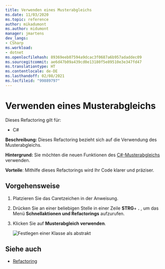 ```yaml
---
title: Verwenden eines Musterabgleichs
ms.date: 11/03/2020
ms.topic: reference
author: mikadumont
ms.author: midumont
manager: jmartens
dev_langs:
- CSharp
ms.workload:
- dotnet
ms.openlocfilehash: 89369eeb07594a9dcac3f0687a6b957adaddec09
ms.sourcegitcommit: ae6d47b09a439cd0e13180f5e89510e3e347fd47
ms.translationtype: HT
ms.contentlocale: de-DE
ms.lasthandoff: 02/08/2021
ms.locfileid: "99889797"
---
```

# <a name="use-pattern-matching"></a>Verwenden eines Musterabgleichs

Dieses Refactoring gilt für:

- C#

**Beschreibung:** Dieses Refactoring bezieht sich auf die Verwendung des Musterabgleichs.

**Hintergrund:** Sie möchten die neuen Funktionen des [C#-Musterabgleichs](https://docs.microsoft.com/dotnet/csharp/whats-new/csharp-9#pattern-matching-enhancements) verwenden.

**Vorteile**: Mithilfe dieses Refactorings wird Ihr Code klarer und präziser.

## <a name="how-to"></a>Vorgehensweise

1. Platzieren Sie das Caretzeichen in der Anweisung.

2. Drücken Sie an einer beliebigen Stelle in einer Zeile **STRG**+ **.** , um das Menü **Schnellaktionen und Refactorings** aufzurufen.

3. Klicken Sie auf **Musterabgleich verwenden**.

    ![Festlegen einer Klasse als abstrakt](media/use-pattern-matching-not-syntax.png)

## <a name="see-also"></a>Siehe auch

- [Refactoring](../refactoring-in-visual-studio.md)
